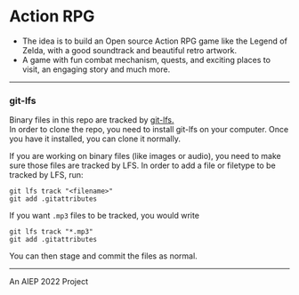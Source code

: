 # Action RPG

- The idea is to build an Open source Action RPG game like the Legend of Zelda, with a good
soundtrack and beautiful retro artwork.
- A game with fun combat mechanism, quests, and exciting places to visit, an
engaging story and much more. 
---
### git-lfs

Binary files in this repo are tracked by [git-lfs.](https://git-lfs.github.com/)  
In order to clone the repo, you need to install git-lfs on your computer. Once you have it installed, you can clone it normally.

If you are working on binary files (like images or audio), you need to make sure those files are tracked by LFS.
In order to add a file or filetype to be tracked by LFS, run:

    git lfs track "<filename>"
    git add .gitattributes

If you want `.mp3` files to be tracked, you would write

    git lfs track "*.mp3"
    git add .gitattributes

You can then stage and commit the files as normal.

---
An AIEP 2022 Project 
